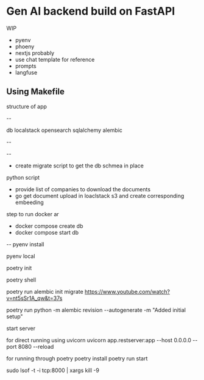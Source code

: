 # Gen AI backend build on FastAPI
WIP

- pyenv
- phoeny
- nextjs probably
- use chat template for reference
- prompts
- langfuse


Using Makefile
--
structure of app

--


db
localstack
opensearch
sqlalchemy
alembic

--

--

- create migrate script to get the db schmea in place



python script
- provide list of companies to download the documents
- go get document upload in loaclstack s3 and create corresponding embeeding


step to run docker ar
- docker compose create db
- docker compose start db

--
pyenv install

pyenv local

poetry init

poetry shell

poetry run alembic init migrate
https://www.youtube.com/watch?v=nt5sSr1A_qw&t=37s

poetry run python -m alembic revision --autogenerate -m "Added initial setup"

start server

for direct running using uvicorn
uvicorn app.restserver:app --host 0.0.0.0 --port 8080 --reload

for running through poetry
poetry install
poetry run start

sudo lsof -t -i tcp:8000 | xargs kill -9
